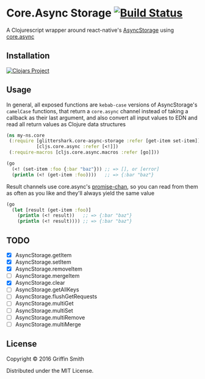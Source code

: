 # Core.Async Storage [![Build Status](https://travis-ci.org/glittershark/core-async-storage.svg?branch=master)](https://travis-ci.org/glittershark/core-async-storage)

A Clojurescript wrapper around react-native's [AsyncStorage][] using
[core.async][]

[AsyncStorage]: https://facebook.github.io/react-native/docs/asyncstorage.html#content
[core.async]: https://github.com/clojure/core.async

## Installation

[![Clojars Project](https://img.shields.io/clojars/v/core-async-storage.svg)](https://clojars.org/core-async-storage)

## Usage

In general, all exposed functions are `kebab-case` versions of AsyncStorage's
`camelCase` functions, that return a `core.async` channel instead of taking a
callback as their last argument, and also convert all input values to EDN and
read all return values as Clojure data structures

```clojure
(ns my-ns.core
 (:require [glittershark.core-async-storage :refer [get-item set-item]]
           [cljs.core.async :refer [<!]])
 (:require-macros [cljs.core.async.macros :refer [go]]))

(go
  (<! (set-item :foo {:bar "baz"})) ;; => [], or [error]
  (println (<! (get-item :foo))))   ;; => {:bar "baz"}
```

Result channels use core.async's [promise-chan][], so you can read from them as
often as you like and they'll always yield the same value

```clojure
(go
  (let [result (get-item :foo)]
    (println (<! result))   ;; => {:bar "baz"}
    (println (<! result)))) ;; => {:bar "baz"}
```

[promise-chan]: https://clojure.github.io/core.async/#clojure.core.async/promise-chan

## TODO

- [x] AsyncStorage.getItem
- [x] AsyncStorage.setItem
- [x] AsyncStorage.removeItem
- [ ] AsyncStorage.mergeItem
- [x] AsyncStorage.clear
- [ ] AsyncStorage.getAllKeys
- [ ] AsyncStorage.flushGetRequests
- [ ] AsyncStorage.multiGet
- [ ] AsyncStorage.multiSet
- [ ] AsyncStorage.multiRemove
- [ ] AsyncStorage.multiMerge

## License

Copyright © 2016 Griffin Smith

Distributed under the MIT License.
